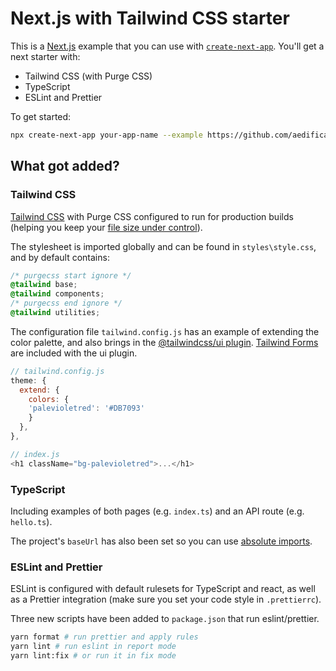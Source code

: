 # Next.js with Tailwind CSS starter

This is a [Next.js] example that you can use with [`create-next-app`][create-next-app]. You'll get a next starter with:

- Tailwind CSS (with Purge CSS)
- TypeScript
- ESLint and Prettier

To get started:

```bash
npx create-next-app your-app-name --example https://github.com/aedificatorum/next-starters/tree/master/tailwind
```

## What got added?

### Tailwind CSS

[Tailwind CSS] with Purge CSS configured to run for production builds (helping you keep your [file size under control]).

The stylesheet is imported globally and can be found in `styles\style.css`, and by default contains:

```css
/* purgecss start ignore */
@tailwind base;
@tailwind components;
/* purgecss end ignore */
@tailwind utilities;
```

The configuration file `tailwind.config.js` has an example of extending the color palette, and also brings in the [@tailwindcss/ui plugin].  [Tailwind Forms] are included with the ui plugin.

```js
// tailwind.config.js
theme: {
  extend: {
    colors: {
    'palevioletred': '#DB7093'
    } 
  },
},

// index.js
<h1 className="bg-palevioletred">...</h1>
```

### TypeScript

Including examples of both pages (e.g. `index.ts`) and an API route (e.g. `hello.ts`).

The project's `baseUrl` has also been set so you can use [absolute imports].

### ESLint and Prettier

ESLint is configured with default rulesets for TypeScript and react, as well as a Prettier integration (make sure you set your code style in `.prettierrc`).

Three new scripts have been added to `package.json` that run eslint/prettier.

```bash
yarn format # run prettier and apply rules
yarn lint # run eslint in report mode
yarn lint:fix # or run it in fix mode
```

[next.js]: https://nextjs.org/
[create-next-app]: https://github.com/zeit/next.js/tree/canary/packages/create-next-app.
[tailwind css]: https://tailwindcss.com/
[file size under control]: https://tailwindcss.com/docs/controlling-file-size/
[absolute imports]: https://tjaddison.com/blog/2020/04/absolute-imports-with-react/
[@tailwindcss/ui plugin]: https://tailwindui.com/documentation#how-tailwindcss-ui-extends-tailwind
[Tailwind Forms]: https://tailwindcss-custom-forms.netlify.app/